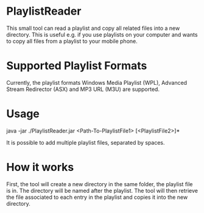 # PlaylistReader
This small tool can read a playlist and copy all related files into a new directory. This is useful e.g. if you use playlists on your computer and wants to copy all files from a playlist to your mobile phone.

# Supported Playlist Formats
Currently, the playlist formats Windows Media Playlist (WPL), Advanced Stream Redirector (ASX) and MP3 URL (M3U) are supported.

# Usage
java -jar ./PlaylistReader.jar &lt;Path-To-PlaylistFile1&gt; [&lt;PlaylistFile2&gt;]*

It is possible to add multiple playlist files, separated by spaces.

# How it works
First, the tool will create a new directory in the same folder, the playlist file is in. The directory will be named after the playlist. 
The tool will then retrieve the file associated to each entry in the playlist and copies it into the new directory.
